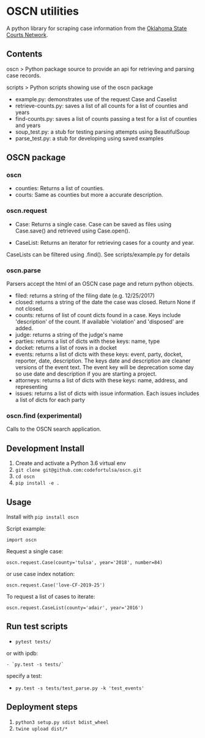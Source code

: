 # OSCN utilities

A python library for scraping case information from the [Oklahoma State Courts Network](https://www.oscn.net/dockets/).

## Contents

oscn > Python package source to provide an api for retrieving and parsing case records.

scripts > Python scripts showing use of the oscn package
- example.py: demonstrates use of the request Case and Caselist
- retrieve-counts.py: saves a list of all counts for a list of counties and years
- find-counts.py: saves a list of counts passing a test for a list of counties and years
- soup_test.py: a stub for testing parsing attempts using BeautifulSoup
- parse_test.py: a stub for developing using saved examples


## OSCN package

### oscn

- counties: Returns a list of counties.
- courts: Same as counties but more a accurate description.


### oscn.request

- Case: Returns a single case.  Case can be saved as files using Case.save() and retrieved using Case.open().

- CaseList: Returns an iterator for retrieving cases for a county and year.

 CaseLists can be filtered using .find().  See scripts/example.py for details


### oscn.parse
Parsers accept the html of an OSCN case page and return python objects.
- filed: returns a string of the filing date (e.g. 12/25/2017)
- closed: returns a string of the date the case was closed.  Return None if not closed.
- counts: returns of list of count dicts found in a case.  Keys include 'description'
of the count. If available 'violation' and 'disposed' are added.
- judge: returns a string of the judge's name
- parties: returns a list of dicts with these keys: name, type
- docket: returns a list of rows in a docket
- events: returns a list of dicts with these keys: event, party, docket, reporter, date, description.  The keys date and description are cleaner versions of the event text.  The event key will be deprecation some day so use date and description if you are starting a project.
- attorneys: returns a list of dicts with these keys: name, address, and representing
- issues: returns a list of dicts with issue information. Each issues includes a list of dicts for each party

### oscn.find (experimental)
Calls to the OSCN search application.

## Development Install

1. Create and activate a Python 3.6 virtual env
1. `git clone git@github.com:codefortulsa/oscn.git`
1. `cd oscn`
1. `pip install -e .`

## Usage

Install with `pip install oscn`

Script example:

`import oscn`

Request a single case:

`oscn.request.Case(county='tulsa', year='2018', number=84)`

or use case index notation:

`oscn.request.Case('love-CF-2019-25')`

To request a list of cases to iterate:

`oscn.request.CaseList(county='adair', year='2016')`

## Run test scripts

- `pytest tests/`

or with ipdb:

    - `py.test -s tests/`

specify a test:

   - `py.test -s tests/test_parse.py -k 'test_events'`

## Deployment steps

1. `python3 setup.py sdist bdist_wheel`
1. `twine upload dist/*`
